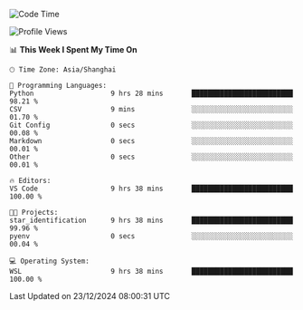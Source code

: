 <!--START_SECTION:waka-->
![Code Time](http://img.shields.io/badge/Code%20Time-2%2C156%20hrs-blue)

![Profile Views](http://img.shields.io/badge/Profile%20Views-2-blue)

📊 **This Week I Spent My Time On** 

```text
🕑︎ Time Zone: Asia/Shanghai

💬 Programming Languages: 
Python                   9 hrs 28 mins       █████████████████████████   98.21 % 
CSV                      9 mins              ░░░░░░░░░░░░░░░░░░░░░░░░░   01.70 % 
Git Config               0 secs              ░░░░░░░░░░░░░░░░░░░░░░░░░   00.08 % 
Markdown                 0 secs              ░░░░░░░░░░░░░░░░░░░░░░░░░   00.01 % 
Other                    0 secs              ░░░░░░░░░░░░░░░░░░░░░░░░░   00.01 % 

🔥 Editors: 
VS Code                  9 hrs 38 mins       █████████████████████████   100.00 % 

🐱‍💻 Projects: 
star_identification      9 hrs 38 mins       █████████████████████████   99.96 % 
pyenv                    0 secs              ░░░░░░░░░░░░░░░░░░░░░░░░░   00.04 % 

💻 Operating System: 
WSL                      9 hrs 38 mins       █████████████████████████   100.00 % 
```


 Last Updated on 23/12/2024 08:00:31 UTC
<!--END_SECTION:waka-->